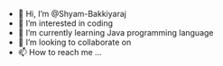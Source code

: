 - 👋 Hi, I’m @Shyam-Bakkiyaraj
- 👀 I’m interested in coding
- 🌱 I’m currently learning Java programming language
- 💞️ I’m looking to collaborate on 
- 📫 How to reach me ...

<!---
Shyam-Bakkiyaraj/Shyam-Bakkiyaraj is a ✨ special ✨ repository because its `README.md` (this file) appears on your GitHub profile.
You can click the Preview link to take a look at your changes.
--->
